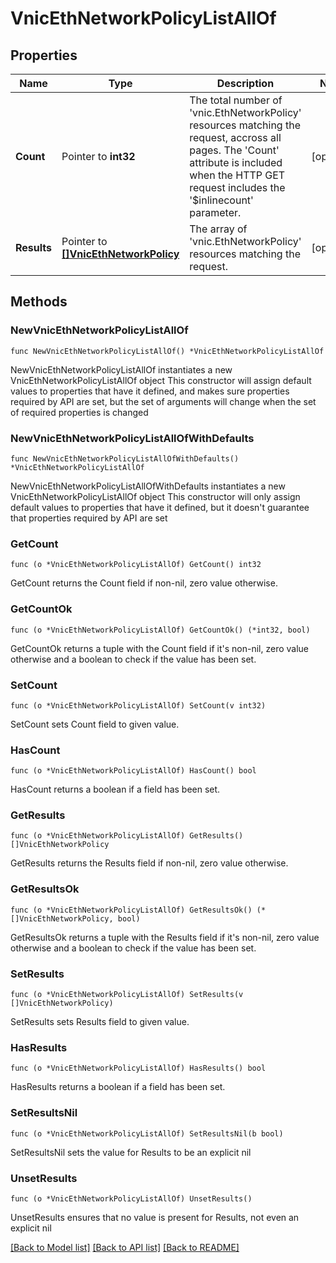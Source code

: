 # VnicEthNetworkPolicyListAllOf

## Properties

Name | Type | Description | Notes
------------ | ------------- | ------------- | -------------
**Count** | Pointer to **int32** | The total number of &#39;vnic.EthNetworkPolicy&#39; resources matching the request, accross all pages. The &#39;Count&#39; attribute is included when the HTTP GET request includes the &#39;$inlinecount&#39; parameter. | [optional] 
**Results** | Pointer to [**[]VnicEthNetworkPolicy**](vnic.EthNetworkPolicy.md) | The array of &#39;vnic.EthNetworkPolicy&#39; resources matching the request. | [optional] 

## Methods

### NewVnicEthNetworkPolicyListAllOf

`func NewVnicEthNetworkPolicyListAllOf() *VnicEthNetworkPolicyListAllOf`

NewVnicEthNetworkPolicyListAllOf instantiates a new VnicEthNetworkPolicyListAllOf object
This constructor will assign default values to properties that have it defined,
and makes sure properties required by API are set, but the set of arguments
will change when the set of required properties is changed

### NewVnicEthNetworkPolicyListAllOfWithDefaults

`func NewVnicEthNetworkPolicyListAllOfWithDefaults() *VnicEthNetworkPolicyListAllOf`

NewVnicEthNetworkPolicyListAllOfWithDefaults instantiates a new VnicEthNetworkPolicyListAllOf object
This constructor will only assign default values to properties that have it defined,
but it doesn't guarantee that properties required by API are set

### GetCount

`func (o *VnicEthNetworkPolicyListAllOf) GetCount() int32`

GetCount returns the Count field if non-nil, zero value otherwise.

### GetCountOk

`func (o *VnicEthNetworkPolicyListAllOf) GetCountOk() (*int32, bool)`

GetCountOk returns a tuple with the Count field if it's non-nil, zero value otherwise
and a boolean to check if the value has been set.

### SetCount

`func (o *VnicEthNetworkPolicyListAllOf) SetCount(v int32)`

SetCount sets Count field to given value.

### HasCount

`func (o *VnicEthNetworkPolicyListAllOf) HasCount() bool`

HasCount returns a boolean if a field has been set.

### GetResults

`func (o *VnicEthNetworkPolicyListAllOf) GetResults() []VnicEthNetworkPolicy`

GetResults returns the Results field if non-nil, zero value otherwise.

### GetResultsOk

`func (o *VnicEthNetworkPolicyListAllOf) GetResultsOk() (*[]VnicEthNetworkPolicy, bool)`

GetResultsOk returns a tuple with the Results field if it's non-nil, zero value otherwise
and a boolean to check if the value has been set.

### SetResults

`func (o *VnicEthNetworkPolicyListAllOf) SetResults(v []VnicEthNetworkPolicy)`

SetResults sets Results field to given value.

### HasResults

`func (o *VnicEthNetworkPolicyListAllOf) HasResults() bool`

HasResults returns a boolean if a field has been set.

### SetResultsNil

`func (o *VnicEthNetworkPolicyListAllOf) SetResultsNil(b bool)`

 SetResultsNil sets the value for Results to be an explicit nil

### UnsetResults
`func (o *VnicEthNetworkPolicyListAllOf) UnsetResults()`

UnsetResults ensures that no value is present for Results, not even an explicit nil

[[Back to Model list]](../README.md#documentation-for-models) [[Back to API list]](../README.md#documentation-for-api-endpoints) [[Back to README]](../README.md)


